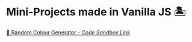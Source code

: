 # Mini-Projects made in Vanilla JS 🏝

[🎨 Random Colour Generator - *Code Sandbox Link*](https://codesandbox.io/s/vanilla-js-random-colour-generator-djkjx4)
